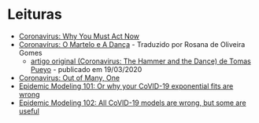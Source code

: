 # Leituras

- [Coronavirus: Why You Must Act Now](https://medium.com/@tomaspueyo/coronavirus-act-today-or-people-will-die-f4d3d9cd99ca)
- [Coronavírus: O Martelo e A Dança](https://medium.com/@rosana.gomes.phd/coronav%C3%ADrus-o-martelo-e-a-dan%C3%A7a-3313cefa9dfb) - Traduzido por Rosana de Oliveira Gomes
    - [artigo original (Coronavirus: The Hammer and the Dance) de Tomas Pueyo](https://medium.com/@tomaspueyo/coronavirus-the-hammer-and-the-dance-be9337092b56) - publicado em 19/03/2020
- [Coronavirus: Out of Many, One](https://medium.com/@tomaspueyo/coronavirus-out-of-many-one-36b886af37e9)
- [Epidemic Modeling 101: Or why your CoVID-19 exponential fits are wrong](https://medium.com/data-for-science/epidemic-modeling-101-or-why-your-covid19-exponential-fits-are-wrong-97aa50c55f8)
- [Epidemic Modeling 102: All CoVID-19 models are wrong, but some are useful](https://medium.com/data-for-science/epidemic-modeling-102-all-covid-19-models-are-wrong-but-some-are-useful-c81202cc6ee9)